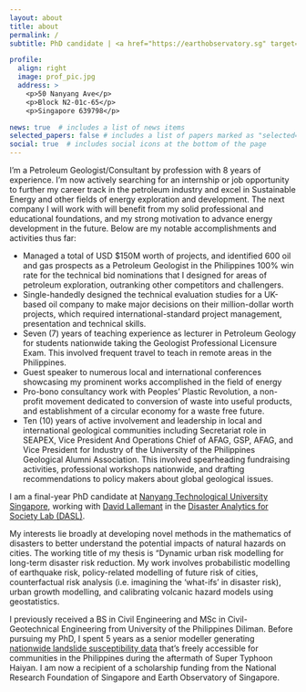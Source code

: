 ```yaml
---
layout: about
title: about
permalink: /
subtitle: PhD candidate | <a href="https://earthobservatory.sg" target="_blank">Earth Observatory of Singapore</a> | <a href="https://www.ntu.edu.sg/ase" target="_blank">Asian School of the Environment</a>

profile:
  align: right
  image: prof_pic.jpg
  address: >
    <p>50 Nanyang Ave</p>
    <p>Block N2-01c-65</p>
    <p>Singapore 639798</p>

news: true  # includes a list of news items
selected_papers: false # includes a list of papers marked as "selected={true}"
social: true  # includes social icons at the bottom of the page
---
```


I’m a Petroleum Geologist/Consultant by profession with 8 years of experience. I’m now actively searching for an internship or job opportunity to further my career track in the petroleum industry and excel in Sustainable Energy and other fields of energy exploration and development. The next company I will work with will benefit from my solid professional and educational foundations, and my strong motivation to advance energy development in the future. Below are my notable accomplishments and activities thus far:

* Managed a total of USD $150M worth of projects, and identified 600 oil and gas prospects as a Petroleum Geologist in the Philippines
100% win rate for the technical bid nominations that I designed for areas of petroleum exploration, outranking other competitors and challengers.
* Single-handedly designed the technical evaluation studies for a UK-based oil company to make major decisions on their million-dollar worth projects, which required international-standard project management, presentation and technical skills.
* Seven (7) years of teaching experience as lecturer in Petroleum Geology for students nationwide taking the Geologist Professional Licensure Exam. This involved frequent travel to teach in remote areas in the Philippines.
* Guest speaker to numerous local and international conferences showcasing my prominent works accomplished in the field of energy
* Pro-bono consultancy work with Peoples’ Plastic Revolution, a non-profit movement dedicated to conversion of waste into useful products,  and establishment of a circular economy for a waste free future.
* Ten (10) years of active involvement and leadership in local and international geological communities including Secretariat role in SEAPEX, Vice President And Operations Chief of  AFAG, GSP, AFAG, and Vice President for Industry of the University of the Philippines Geological Alumni Association. This involved spearheading fundraising activities, professional workshops nationwide, and drafting recommendations to policy makers about global geological issues.


I am a final-year PhD candidate at [Nanyang Technological University Singapore](https://www.ntu.edu.sg), working with [David Lallemant](https://earthobservatory.sg/people/david-lallemant) in the [Disaster Analytics for Society Lab (DASL)](https://disaster-analytics.com). 

My interests lie broadly at developing novel methods in the mathematics of disasters to better understand the potential impacts of natural hazards on cities. The working title of my thesis is “Dynamic urban risk modelling for long-term disaster risk reduction. My work involves probabilistic modelling of earthquake risk, policy-related modelling of future risk of cities, counterfactual risk analysis (i.e. imagining the ‘what-ifs’ in disaster risk), urban growth modelling, and calibrating volcanic hazard models using geostatistics. 

I previously received a BS in Civil Engineering and MSc in Civil-Geotechnical Engineering from University of the Philippines Diliman. Before pursuing my PhD, I spent 5 years as a senior modeller generating [nationwide landslide susceptibility data](https://resilience.up.edu.ph/about-us/) that’s freely accessible for communities in the Philippines during the aftermath of Super Typhoon Haiyan. I am now a recipient of a scholarship funding from the National Research Foundation of Singapore and Earth Observatory of Singapore.
